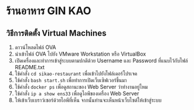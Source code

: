 # ร้านอาหาร GIN KAO

## วิธีการติดตั้ง Virtual Machines
1. ดาวน์โหลดไฟล์ OVA
2. นำเข้าไฟล์ OVA ไปยัง VMware Workstation หรือ VirtualBox
3. เปิดเครื่องและทำการเข้าสู่ระบบตามปกติด้วย Username และ Password ที่แนบไว้กับไฟล์ README.txt
5. ใช้คำสั่ง `cd sikao-restaurant` เพื่อเข้าไปยังโฟล์เดอร์โปรเจค
6. ใช้คำสั่ง `bash start.sh` เพื่อทำการเปิดเว็บเซิฟเวอร์ขึ้นมา
7. ใช้คำสั่ง `docker ps` เพื่อดูสถานะของ Web Server ว่าทำงานอยู่ไหม
8. ใช้คำสั่ง `ip a show ens33` เพื่อดูไอพีของเครื่อง Web Server
9. ให้เข้าเว็บเบราว์เซอร์ด้วยไอพีที่เห็น จากนั้นท่านจะเห็นหน้าเว็บไซต์ให้เข้าสู่ระบบ
